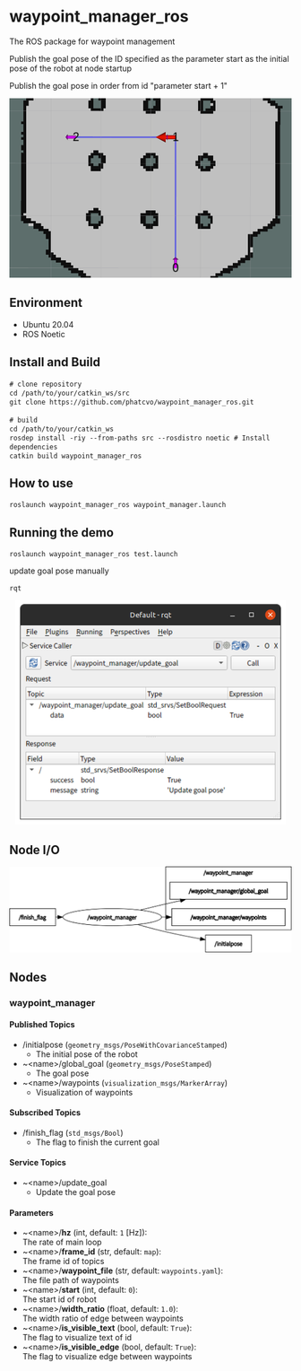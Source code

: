 # waypoint_manager_ros

The ROS package for waypoint management

Publish the goal pose of the ID specified as the parameter start as the initial pose of the robot at node startup

Publish the goal pose in order from id "parameter start + 1"

<p align="center">
  <img src="images/waypoint_manager.png" height="320px"/>
</p>

## Environment

- Ubuntu 20.04
- ROS Noetic

## Install and Build

```
# clone repository
cd /path/to/your/catkin_ws/src
git clone https://github.com/phatcvo/waypoint_manager_ros.git

# build
cd /path/to/your/catkin_ws
rosdep install -riy --from-paths src --rosdistro noetic # Install dependencies
catkin build waypoint_manager_ros
```

## How to use

```
roslaunch waypoint_manager_ros waypoint_manager.launch
```

## Running the demo

```
roslaunch waypoint_manager_ros test.launch
```

update goal pose manually

```
rqt
```

<p align="center">
  <img src="images/service_call.png" height="400px"/>
</p>

## Node I/O

![Node I/O](images/node_io.png)

## Nodes

### waypoint_manager

#### Published Topics

- /initialpose (`geometry_msgs/PoseWithCovarianceStamped`)
  - The initial pose of the robot
- ~\<name>/global_goal (`geometry_msgs/PoseStamped`)
  - The goal pose
- ~\<name>/waypoints (`visualization_msgs/MarkerArray`)
  - Visualization of waypoints

#### Subscribed Topics

- /finish_flag (`std_msgs/Bool`)
  - The flag to finish the current goal

#### Service Topics

- ~\<name>/update_goal
  - Update the goal pose

#### Parameters

- ~\<name>/<b>hz</b> (int, default: `1` [Hz]):<br>
  The rate of main loop
- ~\<name>/<b>frame_id</b> (str, default: `map`):<br>
  The frame id of topics
- ~\<name>/<b>waypoint_file</b> (str, default: `waypoints.yaml`):<br>
  The file path of waypoints
- ~\<name>/<b>start</b> (int, default: `0`):<br>
  The start id of robot
- ~\<name>/<b>width_ratio</b> (float, default: `1.0`):<br>
  The width ratio of edge between waypoints
- ~\<name>/<b>is_visible_text</b> (bool, default: `True`):<br>
  The flag to visualize text of id
- ~\<name>/<b>is_visible_edge</b> (bool, default: `True`):<br>
  The flag to visualize edge between waypoints
